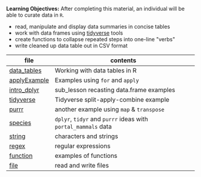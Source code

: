 **Learning Objectives:** After completing this material, an individual will be able to
curate data in `R`.

- read, manipulate and display data summaries in concise tables
- work with data frames using [tidyverse](http://tidyverse.org/) tools
- create functions to collapse repeated steps into one-line "verbs"
- write cleaned up data table out in CSV format

file | contents
---- | --------
[data_tables](data_tables.html) | Working with data tables in R
[applyExample](applyExample.Rmd) | Examples using `for` and `apply`
[intro_dplyr](intro_dplyr.Rmd) | sub_lesson recasting data.frame examples
[tidyverse](tidyverse.html) | Tidyverse split-apply-combine example
[purrr](purrr.html) | another example using `map` & `transpose`
[species](species.html) | `dplyr`, `tidyr` and `purrr` ideas with `portal_mammals` data
[string](string.Rmd) | characters and strings
[regex](regex.Rmd) | regular expressions
[function](function.Rmd) | examples of functions
[file](file.Rmd) | read and write files
